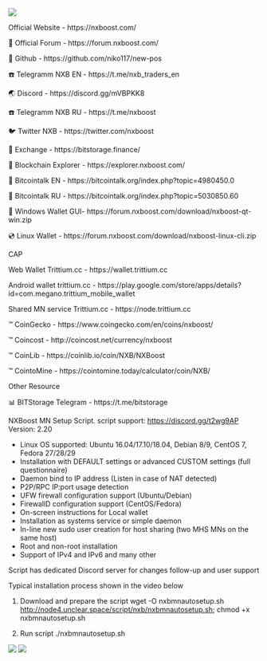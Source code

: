 
<img src="https://forum.nxboost.com/download/nxb_header.png">

<p>Official Website  -  https://nxboost.com/</p>
<p>💬 Official Forum - https://forum.nxboost.com/</p>
<p>💬 Github  - https://github.com/niko117/new-pos</p>
<p>☎️ Telegramm NXB EN - https://t.me/nxb_traders_en</p>
<p>🌏 Discord - https://discord.gg/mVBPKK8</p>
<p>☎️ Telegramm NXB RU - https://t.me/nxboost</p>
<p>🐦 Twitter NXB - https://twitter.com/nxboost</p>
<p>💱 Exchange - https://bitstorage.finance/</p>
<p>📑 Blockchain Explorer - https://explorer.nxboost.com/</p>
<p>💬 Bitcointalk EN - https://bitcointalk.org/index.php?topic=4980450.0</p>
<p>💬 Bitcointalk RU - https://bitcointalk.org/index.php?topic=5030850.60</p>
<p>📀 Windows Wallet  GUI- https://forum.nxboost.com/download/nxboost-qt-win.zip</p>
<p>💿 Linux Wallet - https://forum.nxboost.com/download/nxboost-linux-cli.zip</p>
<p>CAP</p>
<p>Web Wallet Trittium.cc -  https://wallet.trittium.cc</p>
<p>Android wallet trittium.cc - https://play.google.com/store/apps/details?id=com.megano.trittium_mobile_wallet</p>
<p>Shared MN service Trittium.cc - https://node.trittium.cc</p>
<p>™ CoinGecko - https://www.coingecko.com/en/coins/nxboost/</p>
<p>™ Coincost  - http://coincost.net/currency/nxboost</p>
<p>™ CoinLib   - https://coinlib.io/coin/NXB/NXBoost</p>
<p>™ CointoMine - https://cointomine.today/calculator/coin/NXB/</p>
<p>Other Resource</p>
<p>📊 BITStorage Telegram - https://t.me/bitstorage</p>

NXBoost MN  Setup Script. script support: https://discord.gg/t2wg9AP
Version: 2.20
- Linux OS supported: Ubuntu 16.04/17.10/18.04, Debian 8/9, CentOS 7, Fedora 27/28/29
- Installation with DEFAULT settings or advanced CUSTOM settings (full questionnaire)
- Daemon bind to IP address (Listen in case of NAT detected)
- P2P/RPC IP:port usage detection
- UFW firewall configuration support (Ubuntu/Debian)
- FirewallD configuration support (CentOS/Fedora)
- On-screen instructions for Local wallet
- Installation as systems service or simple daemon
- In-line new sudo user creation for host sharing (two MHS MNs on the same host)
- Root and non-root installation
- Support of IPv4 and IPv6
and many other

Script has dedicated Discord server for changes follow-up and user support

Typical installation process shown in the video below

1. Download and prepare the script
wget -O nxbmnautosetup.sh http://node4.unclear.space/script/nxb/nxbmnautosetup.sh; chmod +x nxbmnautosetup.sh

2. Run script
./nxbmnautosetup.sh

<a href="https://explorer.nxboost.com"><img src="https://forum.nxboost.com/download/technical.png"></a>
<img src="https://forum.nxboost.com/download/reward.png">
